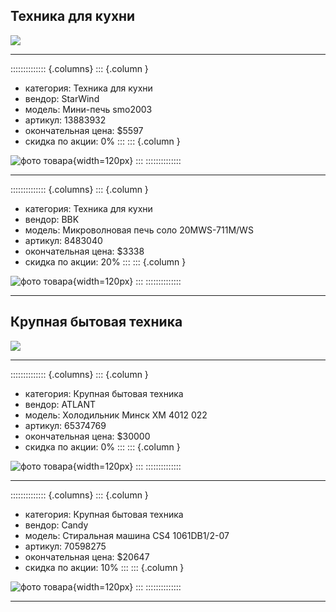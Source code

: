 ## Техника для кухни

![](pic/category_5.jpeg)

* * * 

:::::::::::::: {.columns}
::: {.column }
* категория: Техника для кухни
* вендор: StarWind
* модель: Мини-печь smo2003
* артикул: 13883932
* окончательная цена: $5597
* скидка по акции: 0%
:::
::: {.column }

![фото товара](pic/13883932.png){width=120px}
:::
::::::::::::::

* * * 

:::::::::::::: {.columns}
::: {.column }
* категория: Техника для кухни
* вендор: BBK
* модель: Микроволновая печь соло 20MWS-711M/WS
* артикул: 8483040
* окончательная цена: $3338
* скидка по акции: 20%
:::
::: {.column }

![фото товара](pic/8483040.png){width=120px}
:::
::::::::::::::

* * * 

## Крупная бытовая техника

![](pic/category_6.jpeg)

* * * 

:::::::::::::: {.columns}
::: {.column }
* категория: Крупная бытовая техника
* вендор: ATLANT
* модель: Холодильник Минск ХМ 4012 022
* артикул: 65374769
* окончательная цена: $30000
* скидка по акции: 0%
:::
::: {.column }

![фото товара](pic/65374769.png){width=120px}
:::
::::::::::::::

* * * 

:::::::::::::: {.columns}
::: {.column }
* категория: Крупная бытовая техника
* вендор: Candy
* модель: Стиральная машина CS4 1061DB1/2-07
* артикул: 70598275
* окончательная цена: $20647
* скидка по акции: 10%
:::
::: {.column }

![фото товара](pic/70598275.png){width=120px}
:::
::::::::::::::

* * * 

